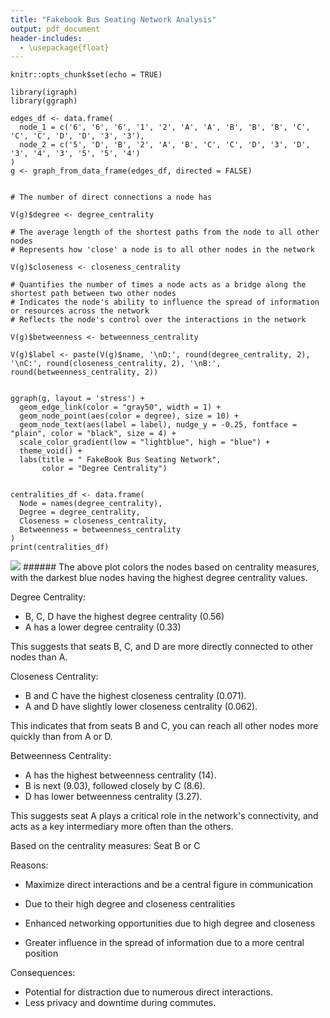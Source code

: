 ```yaml
---
title: "Fakebook Bus Seating Network Analysis"
output: pdf_document
header-includes:
  - \usepackage{float}
---
```


```{r setup, include=FALSE}
knitr::opts_chunk$set(echo = TRUE)
```

```{r}
library(igraph)
library(ggraph)

edges_df <- data.frame(
  node_1 = c('6', '6', '6', '1', '2', 'A', 'A', 'B', 'B', 'B', 'C', 'C', 'C', 'D', 'D', '3', '3'),
  node_2 = c('5', 'D', 'B', '2', 'A', 'B', 'C', 'C', 'D', '3', 'D', '3', '4', '3', '5', '5', '4')
)
g <- graph_from_data_frame(edges_df, directed = FALSE)

```

```{r}

# The number of direct connections a node has

V(g)$degree <- degree_centrality

# The average length of the shortest paths from the node to all other nodes
# Represents how 'close' a node is to all other nodes in the network

V(g)$closeness <- closeness_centrality

# Quantifies the number of times a node acts as a bridge along the shortest path between two other nodes
# Indicates the node's ability to influence the spread of information or resources across the network
# Reflects the node's control over the interactions in the network

V(g)$betweenness <- betweenness_centrality

V(g)$label <- paste(V(g)$name, '\nD:', round(degree_centrality, 2), '\nC:', round(closeness_centrality, 2), '\nB:', round(betweenness_centrality, 2))

```

```{r}

ggraph(g, layout = 'stress') + 
  geom_edge_link(color = "gray50", width = 1) + 
  geom_node_point(aes(color = degree), size = 10) + 
  geom_node_text(aes(label = label), nudge_y = -0.25, fontface = "plain", color = "black", size = 4) +
  scale_color_gradient(low = "lightblue", high = "blue") + 
  theme_void() +
  labs(title = " FakeBook Bus Seating Network",
       color = "Degree Centrality")
```

```{r}

centralities_df <- data.frame(
  Node = names(degree_centrality),
  Degree = degree_centrality,
  Closeness = closeness_centrality,
  Betweenness = betweenness_centrality
)
print(centralities_df)
```
![](2024-ona-assignments/FakebookBusNetwork.png)<!-- --> ###### 
The above plot colors the nodes based on centrality measures, with the
darkest blue nodes having the highest degree centrality values.


Degree Centrality:

-   B, C, D have the highest degree centrality (0.56)
-   A has a lower degree centrality (0.33)

This suggests that seats B, C, and D are more directly connected to other nodes than A.

Closeness Centrality:

-   B and C have the highest closeness centrality (0.071).
-   A and D have slightly lower closeness centrality (0.062).

This indicates that from seats B and C, you can reach all other nodes more quickly than from A or D.

Betweenness Centrality:

-   A has the highest betweenness centrality (14).
-   B is next (9.03), followed closely by C (8.6).
-   D has lower betweenness centrality (3.27).

This suggests seat A plays a critical role in the network's connectivity, and acts as a key intermediary more often than the others.

Based on the centrality measures: Seat B or C

Reasons:

-   Maximize direct interactions and be a central figure in communication

-   Due to their high degree and closeness centralities

-   Enhanced networking opportunities due to high degree and closeness

-   Greater influence in the spread of information due to a more central position

Consequences:

-   Potential for distraction due to numerous direct interactions.
-   Less privacy and downtime during commutes.
